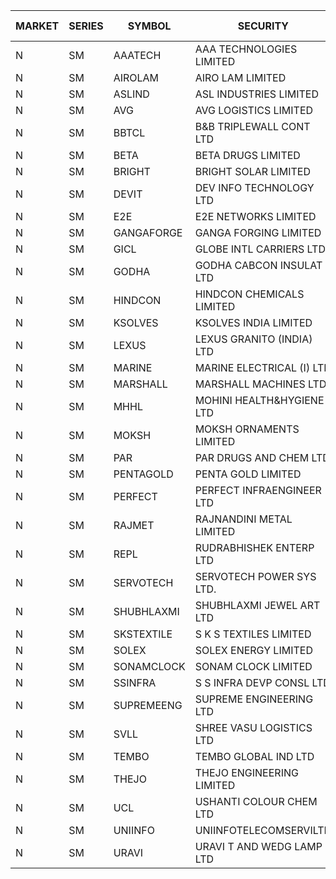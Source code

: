 


| MARKET | SERIES | SYMBOL | SECURITY | PREV CL PR | OPEN PRICE | HIGH PRICE | LOW PRICE | CLOSE PRICE | NET TRDVAL | NET TRDQTY | CORP IND | HI 52 WK | LO 52 WK |
| ----- | ----- | ----- | ----- | ----- | ----- | ----- | ----- | ----- | ----- | ----- | ----- | ----- | ----- |
| N | SM | AAATECH | AAA TECHNOLOGIES LIMITED | 42.75 | 43.20 | 45.00 | 43.20 | 44.40 | 927300.00 | 21000 |  | 45.00 | 42.25 |
| N | SM | AIROLAM | AIRO LAM LIMITED | 26.50 | 26.35 | 29.95 | 26.35 | 29.95 | 168900.00 | 6000 |  | 32.95 | 14.45 |
| N | SM | ASLIND | ASL INDUSTRIES LIMITED | 8.80 | 9.20 | 9.20 | 9.20 | 9.20 | 36800.00 | 4000 |  | 11.20 | 4.75 |
| N | SM | AVG | AVG LOGISTICS LIMITED | 52.35 | 51.00 | 51.00 | 50.80 | 50.90 | 122160.00 | 2400 |  | 84.00 | 23.10 |
| N | SM | BBTCL | B&B TRIPLEWALL CONT LTD | 30.00 | 30.00 | 34.00 | 30.00 | 32.00 | 192000.00 | 6000 |  | 41.50 | 27.20 |
| N | SM | BETA | BETA DRUGS LIMITED | 118.90 | 122.50 | 129.90 | 122.50 | 128.25 | 820800.00 | 6400 |  | 140.80 | 37.00 |
| N | SM | BRIGHT | BRIGHT SOLAR LIMITED | 6.45 | 6.70 | 6.75 | 6.35 | 6.35 | 160050.00 | 24000 |  | 17.15 | 4.70 |
| N | SM | DEVIT | DEV INFO TECHNOLOGY LTD | 132.30 | 133.10 | 133.10 | 133.10 | 133.10 | 199650.00 | 1500 |  | 133.10 | 57.00 |
| N | SM | E2E | E2E NETWORKS LIMITED | 39.00 | 40.95 | 40.95 | 40.95 | 40.95 | 81900.00 | 2000 |  | 57.95 | 13.30 |
| N | SM | GANGAFORGE | GANGA FORGING LIMITED | 20.30 | 20.10 | 20.40 | 20.10 | 20.25 | 364200.00 | 18000 |  | 21.00 | 8.70 |
| N | SM | GICL | GLOBE INTL CARRIERS LTD | 20.90 | 21.90 | 21.90 | 21.90 | 21.90 | 131400.00 | 6000 |  | 23.80 | 14.20 |
| N | SM | GODHA | GODHA CABCON INSULAT LTD | 33.40 | 34.95 | 34.95 | 34.95 | 34.95 | 139800.00 | 4000 |  | 34.95 | 10.95 |
| N | SM | HINDCON | HINDCON CHEMICALS LIMITED | 19.70 | 20.50 | 20.50 | 20.50 | 20.50 | 82000.00 | 4000 |  | 20.65 | 8.05 |
| N | SM | KSOLVES | KSOLVES INDIA LIMITED | 387.00 | 400.00 | 400.00 | 400.00 | 400.00 | 240000.00 | 600 |  | 400.00 | 102.05 |
| N | SM | LEXUS | LEXUS GRANITO (INDIA) LTD | 9.50 | 9.95 | 9.95 | 9.95 | 9.95 | 9950.00 | 1000 |  | 17.35 | 4.55 |
| N | SM | MARINE | MARINE ELECTRICAL (I) LTD | 164.95 | 170.00 | 173.00 | 169.00 | 170.00 | 1366000.00 | 8000 |  | 198.00 | 78.00 |
| N | SM | MARSHALL | MARSHALL MACHINES LTD | 7.05 | 7.05 | 7.05 | 7.05 | 7.05 | 21150.00 | 3000 |  | 21.00 | 4.85 |
| N | SM | MHHL | MOHINI HEALTH&HYGIENE LTD | 19.85 | 20.80 | 20.80 | 20.80 | 20.80 | 187200.00 | 9000 |  | 23.20 | 11.35 |
| N | SM | MOKSH | MOKSH ORNAMENTS LIMITED | 21.00 | 21.50 | 21.50 | 21.50 | 21.50 | 64500.00 | 3000 |  | 36.25 | 21.00 |
| N | SM | PAR | PAR DRUGS AND CHEM LTD | 70.00 | 70.25 | 73.85 | 70.25 | 72.45 | 1160300.00 | 16000 |  | 74.80 | 26.20 |
| N | SM | PENTAGOLD | PENTA GOLD LIMITED | 19.30 | 20.20 | 20.20 | 20.20 | 20.20 | 60600.00 | 3000 |  | 39.10 | 15.40 |
| N | SM | PERFECT | PERFECT INFRAENGINEER LTD | 11.25 | 11.50 | 11.50 | 11.50 | 11.50 | 69000.00 | 6000 |  | 14.45 | 10.45 |
| N | SM | RAJMET | RAJNANDINI METAL LIMITED | 30.60 | 30.65 | 30.65 | 30.65 | 30.65 | 245200.00 | 8000 |  | 41.30 | 23.85 |
| N | SM | REPL | RUDRABHISHEK ENTERP LTD | 81.95 | 84.85 | 85.50 | 84.65 | 85.05 | 1784850.00 | 21000 |  | 85.50 | 24.50 |
| N | SM | SERVOTECH | SERVOTECH POWER SYS LTD. | 23.00 | 23.20 | 23.20 | 23.20 | 23.20 | 92800.00 | 4000 |  | 23.80 | 6.50 |
| N | SM | SHUBHLAXMI | SHUBHLAXMI JEWEL ART LTD | 14.85 | 14.15 | 14.40 | 14.15 | 14.40 | 28550.00 | 2000 |  | 150.00 | 12.80 |
| N | SM | SKSTEXTILE | S K S TEXTILES LIMITED | 25.05 | 23.90 | 23.90 | 23.90 | 23.90 | 23900.00 | 1000 |  | 48.90 | 22.10 |
| N | SM | SOLEX | SOLEX ENERGY LIMITED | 25.25 | 29.90 | 29.90 | 24.65 | 24.65 | 158400.00 | 6000 |  | 35.80 | 19.20 |
| N | SM | SONAMCLOCK | SONAM CLOCK LIMITED | 60.50 | 61.20 | 61.20 | 61.20 | 61.20 | 1652400.00 | 27000 |  | 63.25 | 30.80 |
| N | SM | SSINFRA | S S INFRA DEVP CONSL LTD | 6.05 | 5.80 | 5.80 | 5.80 | 5.80 | 17400.00 | 3000 |  | 14.45 | 5.80 |
| N | SM | SUPREMEENG | SUPREME ENGINEERING LTD | 20.70 | 20.50 | 20.50 | 20.50 | 20.50 | 82000.00 | 4000 |  | 30.00 | 13.20 |
| N | SM | SVLL | SHREE VASU LOGISTICS LTD | 83.15 | 83.35 | 83.35 | 83.35 | 83.35 | 83350.00 | 1000 |  | 113.00 | 70.00 |
| N | SM | TEMBO | TEMBO GLOBAL IND LTD | 198.00 | 204.00 | 204.00 | 204.00 | 204.00 | 408000.00 | 2000 |  | 204.00 | 115.00 |
| N | SM | THEJO | THEJO ENGINEERING LIMITED | 1315.00 | 1319.90 | 1380.75 | 1319.90 | 1367.15 | 2444365.00 | 1800 |  | 1468.50 | 350.55 |
| N | SM | UCL | USHANTI COLOUR CHEM LTD | 33.00 | 26.40 | 26.50 | 26.40 | 26.45 | 105800.00 | 4000 |  | 49.80 | 20.50 |
| N | SM | UNIINFO | UNIINFOTELECOMSERVILTD | 11.65 | 12.20 | 12.20 | 12.20 | 12.20 | 24400.00 | 2000 |  | 32.15 | 7.85 |
| N | SM | URAVI | URAVI T AND WEDG LAMP LTD | 125.00 | 125.00 | 125.00 | 125.00 | 125.00 | 1500000.00 | 12000 |  | 125.00 | 95.00 |



